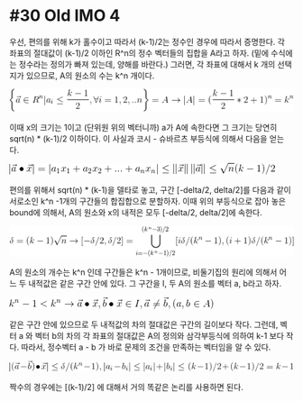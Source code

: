 # #30 Old IMO 4 #

우선, 편의를 위해 k가 홀수이고 따라서 (k-1)/2는 정수인 경우에 따라서 증명한다.
각 좌표의 절대값이 (k-1)/2 이하인 R^n의 정수 벡터들의 집합을 A라고 하자. (밑에 수식에는 정수라는 정의가 빠져 있는데, 양해를 바란다.)
그러면, 각 좌표에 대해서 k 개의 선택지가 있으므로, A의 원소의 수는 k^n 개이다.

![1](/woorim/imgs/30_1.gif)

이때 x의 크기는 1이고 (단위원 위의 벡터니까) a가 A에 속한다면 그 크기는 당연히 sqrt(n) * (k-1)/2 이하이다. 이 사실과 코시 - 슈바르츠 부등식에
의해서 다음을 얻는다. 

![2](/woorim/imgs/30_2.gif)

편의를 위해서  sqrt(n) * (k-1)을 델타로 놓고, 구간 [-delta/2, delta/2]를 다음과 같이 서로소인 k^n -1개의 구간들의 합집합으로 분할하자.
이때 위의 부등식으로 잡아 놓은 bound에 의해서, A의 원소와 x의 내적은 모두 [-delta/2, delta/2]에 속한다.

![3](/woorim/imgs/30_3.gif)

A의 원소의 개수는 k^n 인데 구간들은 k^n - 1개이므로, 비둘기집의 원리에 의해서 어느 두 내적값은 같은 구간 안에 있다. 그 구간을 I,
두 A의 원소를 벡터 a, b라고 하자.

![4](/woorim/imgs/30_4.gif)

같은 구간 안에 있으므로 두 내적값의 차의 절대값은 구간의 길이보다 작다. 그런데, 벡터 a 와 벡터 b의 차의 각 좌표의 절대값은 A의 정의와 삼각부등식에
의하여 k-1 보다 작다. 따라서, 정수벡터 a - b 가 바로 문제의 조건을 만족하는 벡터임을 알 수 있다.

![5](/woorim/imgs/30_5.gif)

짝수의 경우에는 [(k-1)/2] 에 대해서 거의 똑같은 논리를 사용하면 된다.

